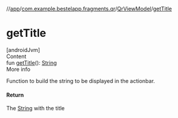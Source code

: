 //[app](../../index.md)/[com.example.bestelapp.fragments.qr](../index.md)/[QrViewModel](index.md)/[getTitle](get-title.md)



# getTitle  
[androidJvm]  
Content  
fun [getTitle](get-title.md)(): [String](https://kotlinlang.org/api/latest/jvm/stdlib/kotlin/-string/index.html)  
More info  


Function to build the string to be displayed in the actionbar.



#### Return  


The [String](https://kotlinlang.org/api/latest/jvm/stdlib/kotlin/-string/index.html) with the title

  




